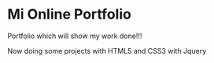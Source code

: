 Mi Online Portfolio 
===================

Portfolio which will show my work done!!! 

Now doing some projects with HTML5 and CSS3 with Jquery
